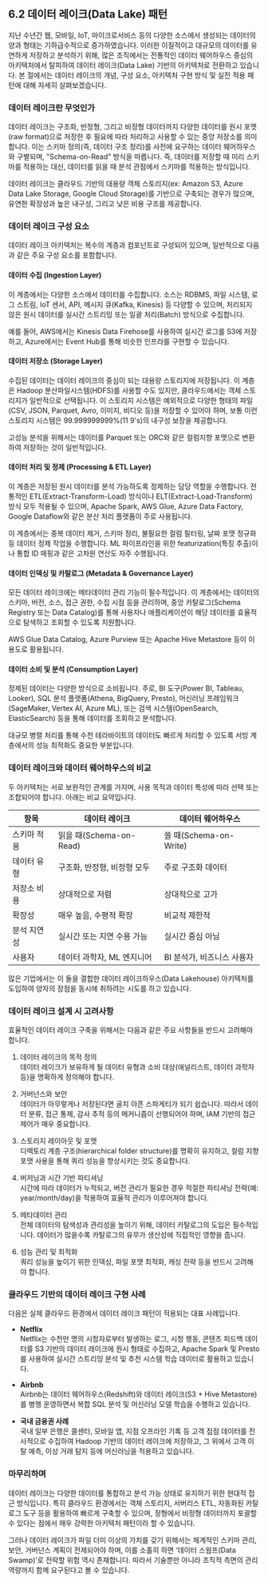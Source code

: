 ## 6.2 데이터 레이크(Data Lake) 패턴

지난 수년간 웹, 모바일, IoT, 마이크로서비스 등의 다양한 소스에서 생성되는 데이터의 양과 형태는 기하급수적으로 증가하였습니다. 이러한 이질적이고 대규모의 데이터를 유연하게 저장하고 분석하기 위해, 많은 조직에서는 전통적인 데이터 웨어하우스 중심의 아키텍처에서 탈피하여 데이터 레이크(Data Lake) 기반의 아키텍처로 전환하고 있습니다. 본 절에서는 데이터 레이크의 개념, 구성 요소, 아키텍처 구현 방식 및 실전 적용 패턴에 대해 자세히 살펴보겠습니다.

### 데이터 레이크란 무엇인가

데이터 레이크는 구조화, 반정형, 그리고 비정형 데이터까지 다양한 데이터를 원시 포맷(raw format)으로 저장한 후 필요에 따라 처리하고 사용할 수 있는 중앙 저장소를 의미합니다. 이는 스키마 정의(즉, 데이터 구조 정리)를 사전에 요구하는 데이터 웨어하우스와 구별되며, "Schema-on-Read" 방식을 따릅니다. 즉, 데이터를 저장할 때 미리 스키마를 적용하는 대신, 데이터를 읽을 때 분석 관점에서 스키마를 적용하는 방식입니다.

데이터 레이크는 클라우드 기반의 대용량 객체 스토리지(ex: Amazon S3, Azure Data Lake Storage, Google Cloud Storage)를 기반으로 구축되는 경우가 많으며, 유연한 확장성과 높은 내구성, 그리고 낮은 비용 구조를 제공합니다.

### 데이터 레이크 구성 요소

데이터 레이크 아키텍처는 복수의 계층과 컴포넌트로 구성되어 있으며, 일반적으로 다음과 같은 주요 구성 요소를 포함합니다.

#### 데이터 수집 (Ingestion Layer)

이 계층에서는 다양한 소스에서 데이터를 수집합니다. 소스는 RDBMS, 파일 시스템, 로그 스트림, IoT 센서, API, 메시지 큐(Kafka, Kinesis) 등 다양할 수 있으며, 처리되지 않은 원시 데이터를 실시간 스트리밍 또는 일괄 처리(Batch) 방식으로 수집합니다.

예를 들어, AWS에서는 Kinesis Data Firehose를 사용하여 실시간 로그를 S3에 저장하고, Azure에서는 Event Hub를 통해 비슷한 인프라를 구현할 수 있습니다.

#### 데이터 저장소 (Storage Layer)

수집된 데이터는 데이터 레이크의 중심이 되는 대용량 스토리지에 저장됩니다. 이 계층은 Hadoop 분산파일시스템(HDFS)를 사용할 수도 있지만, 클라우드에서는 객체 스토리지가 일반적으로 선택됩니다. 이 스토리지 시스템은 예외적으로 다양한 형태의 파일(CSV, JSON, Parquet, Avro, 이미지, 비디오 등)을 저장할 수 있어야 하며, 보통 이런 스토리지 시스템은 99.999999999%(11 9's)의 내구성 보장을 제공합니다.

고성능 분석을 위해서는 데이터를 Parquet 또는 ORC와 같은 컬럼지향 포맷으로 변환하여 저장하는 것이 일반적입니다.

#### 데이터 처리 및 정제 (Processing & ETL Layer)

이 계층은 저장된 원시 데이터를 분석 가능하도록 정제하는 담당 역할을 수행합니다. 전통적인 ETL(Extract-Transform-Load) 방식이나 ELT(Extract-Load-Transform) 방식 모두 적용될 수 있으며, Apache Spark, AWS Glue, Azure Data Factory, Google Dataflow와 같은 분산 처리 플랫폼이 주로 사용됩니다.

이 계층에서는 중복 데이터 제거, 스키마 정리, 불필요한 컬럼 필터링, 날짜 포맷 정규화 등 데이터 정제 작업을 수행합니다. ML 파이프라인을 위한 featurization(특징 추출)이나 통합 ID 매핑과 같은 고차원 연산도 자주 수행됩니다.

#### 데이터 인덱싱 및 카탈로그 (Metadata & Governance Layer)

모든 데이터 레이크에는 메타데이터 관리 기능이 필수적입니다. 이 계층에서는 데이터의 스키마, 버전, 소스, 접근 권한, 수집 시점 등을 관리하며, 중앙 카탈로그(Schema Registry 또는 Data Catalog)를 통해 사용자나 애플리케이션이 해당 데이터를 효율적으로 탐색하고 조회할 수 있도록 지원합니다.

AWS Glue Data Catalog, Azure Purview 또는 Apache Hive Metastore 등이 이 용도로 활용됩니다.

#### 데이터 소비 및 분석 (Consumption Layer)

정제된 데이터는 다양한 방식으로 소비됩니다. 주로, BI 도구(Power BI, Tableau, Looker), SQL 분석 플랫폼(Athena, BigQuery, Presto), 머신러닝 프레임워크(SageMaker, Vertex AI, Azure ML), 또는 검색 시스템(OpenSearch, ElasticSearch) 등을 통해 데이터를 조회하고 분석합니다.

대규모 병렬 처리를 통해 수천 테라바이트의 데이터도 빠르게 처리할 수 있도록 서빙 계층에서의 성능 최적화도 중요한 부분입니다.

### 데이터 레이크와 데이터 웨어하우스의 비교

두 아키텍처는 서로 보완적인 관계를 가지며, 사용 목적과 데이터 특성에 따라 선택 또는 조합되어야 합니다. 아래는 비교 요약입니다.

| 항목 | 데이터 레이크 | 데이터 웨어하우스 |
|------|----------------|-------------------|
| 스키마 적용 | 읽을 때(Schema-on-Read) | 쓸 때(Schema-on-Write) |
| 데이터 유형 | 구조화, 반정형, 비정형 모두 | 주로 구조화 데이터 |
| 저장소 비용 | 상대적으로 저렴 | 상대적으로 고가 |
| 확장성 | 매우 높음, 수평적 확장 | 비교적 제한적 |
| 분석 지연성 | 실시간 또는 지연 수용 가능 | 실시간 중심 아님 |
| 사용자 | 데이터 과학자, ML 엔지니어 | BI 분석가, 비즈니스 사용자 |

많은 기업에서는 이 둘을 결합한 데이터 레이크하우스(Data Lakehouse) 아키텍처를 도입하여 양자의 장점을 동시에 취하려는 시도를 하고 있습니다.

### 데이터 레이크 설계 시 고려사항

효율적인 데이터 레이크 구축을 위해서는 다음과 같은 주요 사항들을 반드시 고려해야 합니다.

1. 데이터 레이크의 목적 정의  
   데이터 레이크가 보유하게 될 데이터 유형과 소비 대상(애널리스트, 데이터 과학자 등)을 명확하게 정의해야 합니다.

2. 거버넌스와 보안  
   데이터가 아무렇게나 저장된다면 골치 아픈 스파게티가 되기 쉽습니다. 따라서 데이터 분류, 접근 통제, 감사 추적 등의 메커니즘이 선행되어야 하며, IAM 기반의 접근 제어가 매우 중요합니다.

3. 스토리지 레이아웃 및 포맷  
   디렉토리 계층 구조(hierarchical folder structure)를 명확히 유지하고, 컬럼 지향 포맷 사용을 통해 쿼리 성능을 향상시키는 것도 중요합니다.

4. 버저닝과 시간 기반 파티셔닝  
   시간에 따라 데이터가 누적되고, 버전 관리가 필요한 경우 적절한 파티셔닝 전략(예: year/month/day)을 적용하여 효율적 관리가 이루어져야 합니다.

5. 메타데이터 관리  
   전체 데이터의 탐색성과 관리성을 높이기 위해, 데이터 카탈로그의 도입은 필수적입니다. 데이터가 많을수록 카탈로그의 유무가 생산성에 직접적인 영향을 줍니다.

6. 성능 관리 및 최적화  
   쿼리 성능을 높이기 위한 인덱싱, 파일 포맷 최적화, 캐싱 전략 등을 반드시 고려해야 합니다.

### 클라우드 기반의 데이터 레이크 구현 사례

다음은 실제 클라우드 환경에서 데이터 레이크 패턴이 적용되는 대표 사례입니다.

- **Netflix**  
  Netflix는 수천만 명의 시청자로부터 발생하는 로그, 시청 행동, 콘텐츠 피드백 데이터를 S3 기반의 데이터 레이크에 원시 형태로 수집하고, Apache Spark 및 Presto를 사용하여 실시간 스트리밍 분석 및 추천 시스템 학습 데이터로 활용하고 있습니다.

- **Airbnb**  
  Airbnb는 데이터 웨어하우스(Redshift)와 데이터 레이크(S3 + Hive Metastore)를 병행 운영하면서 복합 SQL 분석 및 머신러닝 모델 학습을 수행하고 있습니다.

- **국내 금융권 사례**  
  국내 일부 은행은 콜센터, 모바일 앱, 지점 오프라인 기록 등 고객 접점 데이터를 전사적으로 수집하여 Hadoop 기반의 데이터 레이크에 저장하고, 그 위에서 고객 이탈 예측, 이상 거래 탐지 등에 머신러닝을 적용하고 있습니다.

### 마무리하며

데이터 레이크는 다양한 데이터를 통합하고 분석 가능 상태로 유지하기 위한 현대적 접근 방식입니다. 특히 클라우드 환경에서는 객체 스토리지, 서버리스 ETL, 자동화된 카탈로그 도구 등을 활용하여 빠르게 구축할 수 있으며, 정형에서 비정형 데이터까지 포괄할 수 있다는 점에서 매우 강력한 아키텍처 패턴이라 할 수 있습니다.

그러나 데이터 레이크가 파일 더미 이상의 가치를 갖기 위해서는 체계적인 스키마 관리, 보안, 거버넌스 계획이 전제되어야 하며, 이를 소홀히 하면 ‘데이터 스웜프(Data Swamp)’로 전락할 위험 역시 존재합니다. 따라서 기술뿐만 아니라 조직적 측면의 관리 역량까지 함께 요구된다고 볼 수 있습니다.